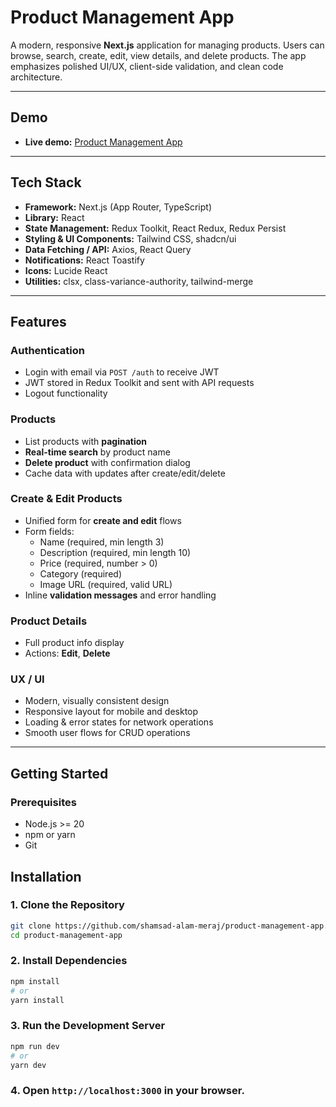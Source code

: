 # Product Management App

A modern, responsive **Next.js** application for managing products. Users can browse, search, create, edit, view details, and delete products. The app emphasizes polished UI/UX, client-side validation, and clean code architecture.

---

## Demo

- **Live demo:** [Product Management App](https://product-management-app-meraj.vercel.app/)

---

## Tech Stack

- **Framework:** Next.js (App Router, TypeScript)
- **Library:** React
- **State Management:** Redux Toolkit, React Redux, Redux Persist
- **Styling & UI Components:** Tailwind CSS, shadcn/ui
- **Data Fetching / API:** Axios, React Query
- **Notifications:** React Toastify
- **Icons:** Lucide React
- **Utilities:** clsx, class-variance-authority, tailwind-merge

---

## Features

### Authentication

- Login with email via `POST /auth` to receive JWT
- JWT stored in Redux Toolkit and sent with API requests
- Logout functionality

### Products

- List products with **pagination**
- **Real-time search** by product name
- **Delete product** with confirmation dialog
- Cache data with updates after create/edit/delete

### Create & Edit Products

- Unified form for **create and edit** flows
- Form fields:
  - Name (required, min length 3)
  - Description (required, min length 10)
  - Price (required, number > 0)
  - Category (required)
  - Image URL (required, valid URL)
- Inline **validation messages** and error handling

### Product Details

- Full product info display
- Actions: **Edit**, **Delete**

### UX / UI

- Modern, visually consistent design
- Responsive layout for mobile and desktop
- Loading & error states for network operations
- Smooth user flows for CRUD operations

---

## Getting Started

### Prerequisites

- Node.js >= 20
- npm or yarn
- Git

## Installation

### 1. Clone the Repository

```bash
git clone https://github.com/shamsad-alam-meraj/product-management-app.git
cd product-management-app
```

### 2. Install Dependencies

```bash
npm install
# or
yarn install
```

### 3. Run the Development Server

```bash
npm run dev
# or
yarn dev
```

### 4. Open `http://localhost:3000` in your browser.
